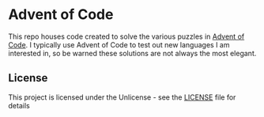 # Advent of Code

This repo houses code created to solve the various puzzles in [Advent of Code](https://adventofcode.com/). I typically use Advent of Code to test out new languages I am interested in, so be warned these solutions are not always the most elegant.

## License

This project is licensed under the Unlicense - see the [LICENSE](LICENSE) file for details